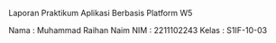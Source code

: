 Laporan Praktikum Aplikasi Berbasis Platform W5

Nama  : Muhammad Raihan Naim
NIM   : 2211102243
Kelas : S1IF-10-03
